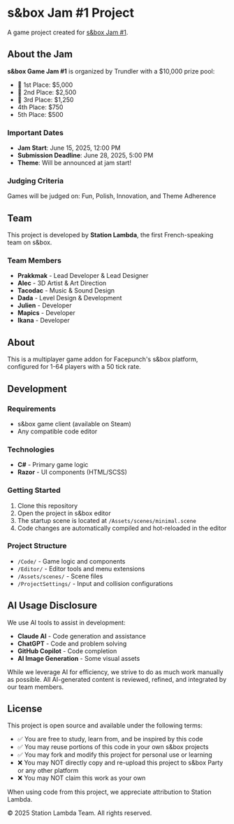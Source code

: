 # s&box Jam #1 Project

A game project created for [s&box Jam #1](https://itch.io/jam/sbox-jam-1).

## About the Jam

**s&box Game Jam #1** is organized by Trundler with a $10,000 prize pool:
- 🥇 1st Place: $5,000
- 🥈 2nd Place: $2,500
- 🥉 3rd Place: $1,250
- 4th Place: $750
- 5th Place: $500

### Important Dates
- **Jam Start**: June 15, 2025, 12:00 PM
- **Submission Deadline**: June 28, 2025, 5:00 PM
- **Theme**: Will be announced at jam start!

### Judging Criteria
Games will be judged on: Fun, Polish, Innovation, and Theme Adherence

## Team

This project is developed by **Station Lambda**, the first French-speaking team on s&box.

### Team Members
- **Prakkmak** - Lead Developer & Lead Designer
- **Alec** - 3D Artist & Art Direction
- **Tacodac** - Music & Sound Design
- **Dada** - Level Design & Development
- **Julien** - Developer
- **Mapics** - Developer
- **Ikana** - Developer

## About

This is a multiplayer game addon for Facepunch's s&box platform, configured for 1-64 players with a 50 tick rate.

## Development

### Requirements
- s&box game client (available on Steam)
- Any compatible code editor

### Technologies
- **C#** - Primary game logic
- **Razor** - UI components (HTML/SCSS)

### Getting Started
1. Clone this repository
2. Open the project in s&box editor
3. The startup scene is located at `/Assets/scenes/minimal.scene`
4. Code changes are automatically compiled and hot-reloaded in the editor

### Project Structure
- `/Code/` - Game logic and components
- `/Editor/` - Editor tools and menu extensions
- `/Assets/scenes/` - Scene files
- `/ProjectSettings/` - Input and collision configurations

## AI Usage Disclosure

We use AI tools to assist in development:
- **Claude AI** - Code generation and assistance
- **ChatGPT** - Code and problem solving
- **GitHub Copilot** - Code completion
- **AI Image Generation** - Some visual assets

While we leverage AI for efficiency, we strive to do as much work manually as possible. All AI-generated content is reviewed, refined, and integrated by our team members.

## License

This project is open source and available under the following terms:

- ✅ You are free to study, learn from, and be inspired by this code
- ✅ You may reuse portions of this code in your own s&box projects
- ✅ You may fork and modify this project for personal use or learning
- ❌ You may NOT directly copy and re-upload this project to s&box Party or any other platform
- ❌ You may NOT claim this work as your own

When using code from this project, we appreciate attribution to Station Lambda.

© 2025 Station Lambda Team. All rights reserved.
